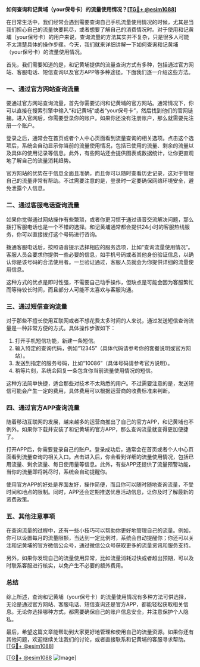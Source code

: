 **如何查询和记黄埔（your保号卡）的流量使用情况？[[TG💪+ @esim1088](https://t.me/s/esim1088)]**

在日常生活中，我们经常会遇到需要查询自己手机流量使用情况的时候，尤其是当我们担心自己的流量快要耗尽，或者想要了解自己的消费情况时。对于使用和记黄埔（your保号卡）的用户来说，查询流量的方法其实并不复杂，只是很多人可能不太清楚具体的操作步骤。今天，我们就来详细讲解一下如何查询和记黄埔（your保号卡）的流量使用情况。

首先，我们需要知道的是，和记黄埔提供的流量查询方式有多种，包括通过官方网站、客服电话、短信查询以及官方APP等多种途径。下面我们逐一介绍这些方法。

### 一、通过官方网站查询流量

要通过官方网站查询流量，首先你需要访问和记黄埔的官方网站。通常情况下，你可以直接在搜索引擎中输入“和记黄埔”或者“your保号卡”，然后找到他们的官网链接。进入官网后，你需要登录你的账户。如果你还没有注册账户，那么就需要先注册一个账户。

登录之后，通常会在首页或者个人中心页面看到流量查询的相关选项。点击这个选项后，系统会自动显示你当前的流量使用情况，包括已使用的流量、剩余的流量以及具体的使用记录等信息。此外，有些网站还会提供图表或数据统计，让你更直观地了解自己的流量消耗趋势。

官方网站的优势在于信息全面且准确，而且你可以随时查看历史记录，这对于管理自己的流量非常有帮助。不过需要注意的是，登录时一定要确保网络环境安全，避免泄露个人信息。

### 二、通过客服电话查询流量

如果你觉得通过网站操作有些繁琐，或者你更习惯于通过语音交流解决问题，那么拨打客服电话也是一个不错的选择。和记黄埔通常都会提供24小时的客服热线服务，你可以直接拨打这个号码进行咨询。

拨通客服电话后，按照语音提示选择相应的服务选项，比如“查询流量使用情况”。客服人员会要求你提供一些必要的信息，如手机号码或者其他身份验证信息，以确认你是该号码的合法使用者。一旦验证通过，客服人员就会为你提供详细的流量使用信息。

这种方式的优点是即时性强，不需要自己动手操作，但缺点是可能会因为客服繁忙而等待较长时间，而且部分人可能不太喜欢与客服沟通。

### 三、通过短信查询流量

对于那些不擅长使用互联网或者不想花费太多时间的人来说，通过发送短信查询流量是一种非常方便的方式。具体操作步骤如下：

1. 打开手机短信功能，新建一条短信。
2. 输入特定的查询代码，例如“12345”（具体代码请参考你的套餐说明或官方网站）。
3. 发送到指定的服务号码，比如“10086”（具体号码请参考官方说明）。
4. 稍等片刻，系统会回复一条包含你当前流量使用情况的短信。

这种方法简单快捷，适合那些对技术不太熟悉的用户。不过需要注意的是，发送短信可能会产生一定的费用，具体费用可以根据运营商的收费标准来判断。

### 四、通过官方APP查询流量

随着移动互联网的发展，越来越多的运营商推出了自己的官方APP，和记黄埔也不例外。如果你下载并安装了和记黄埔的官方APP，那么查询流量就变得更加便捷了。

打开APP后，你需要登录自己的账户。登录成功后，通常会在首页或者个人中心页面看到流量查询的相关入口。点击进入后，你会看到详细的流量使用情况，包括已用流量、剩余流量、每日使用量等信息。此外，有些APP还提供了流量预警功能，当你的流量即将耗尽时，系统会自动提醒你。

使用官方APP的好处是界面友好，操作简便，而且你可以随时随地查询流量，不受时间和地点的限制。同时，APP还会定期推送优惠活动信息，让你及时了解最新的资费政策。

### 五、其他注意事项

在查询流量的过程中，还有一些小技巧可以帮助你更好地管理自己的流量。例如，你可以设置每月的流量限额，当达到一定比例时，系统会自动提醒你；你还可以关注和记黄埔的官方微信公众号，通过微信公众号获取更多的流量资讯和服务支持。

另外，如果你发现自己的流量使用异常，比如流量消耗过快或者超出预期，可以及时联系客服进行核实，以免产生不必要的额外费用。

### 总结

综上所述，查询和记黄埔（your保号卡）的流量使用情况有多种方法可供选择，无论是通过官方网站、客服电话、短信查询还是官方APP，都能轻松获取相关信息。无论你选择哪种方式，都需要确保自己的账户信息安全，并注意保护个人隐私。

最后，希望这篇文章能帮助到大家更好地管理和使用自己的流量资源。如果你还有其他问题，欢迎继续关注我们的讨论，或者直接联系和记黄埔的客服寻求帮助。[[TG💪+ @esim1088](https://t.me/s/esim1088)] 

[[TG💪+ @esim1088](https://t.me/s/esim1088) ![Image](https://i.postimg.cc/4NQfJmqS/Snipaste-2025-05-13-00-14-12.png)]